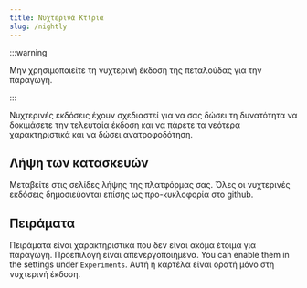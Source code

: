 ```yaml
---
title: Νυχτερινά Κτίρια
slug: /nightly
---
```


:::warning

Μην χρησιμοποιείτε τη νυχτερινή έκδοση της πεταλούδας για την παραγωγή.

:::

Νυχτερινές εκδόσεις έχουν σχεδιαστεί για να σας δώσει τη δυνατότητα να δοκιμάσετε την τελευταία έκδοση και να πάρετε τα νεότερα χαρακτηριστικά και να δώσει ανατροφοδότηση.

## Λήψη των κατασκευών

Μεταβείτε στις σελίδες λήψης της πλατφόρμας σας.
Όλες οι νυχτερινές εκδόσεις δημοσιεύονται επίσης ως προ-κυκλοφορία στο github.

## Πειράματα

Πειράματα είναι χαρακτηριστικά που δεν είναι ακόμα έτοιμα για παραγωγή.
Προεπιλογή είναι απενεργοποιημένα. You can enable them in the settings under `Experiments`.
Αυτή η καρτέλα είναι ορατή μόνο στη νυχτερινή έκδοση.
